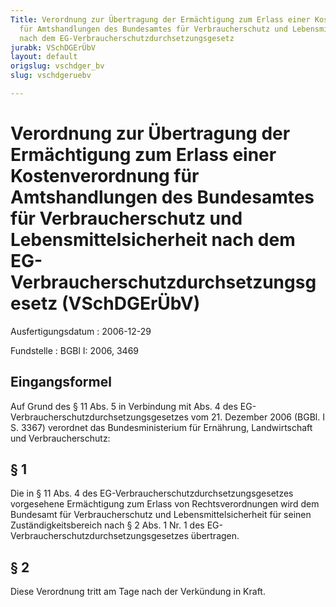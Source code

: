 ```yaml
---
Title: Verordnung zur Übertragung der Ermächtigung zum Erlass einer Kostenverordnung
  für Amtshandlungen des Bundesamtes für Verbraucherschutz und Lebensmittelsicherheit
  nach dem EG-Verbraucherschutzdurchsetzungsgesetz
jurabk: VSchDGErÜbV
layout: default
origslug: vschdger_bv
slug: vschdgeruebv

---
```


# Verordnung zur Übertragung der Ermächtigung zum Erlass einer Kostenverordnung für Amtshandlungen des Bundesamtes für Verbraucherschutz und Lebensmittelsicherheit nach dem EG-Verbraucherschutzdurchsetzungsgesetz (VSchDGErÜbV)

Ausfertigungsdatum
:   2006-12-29

Fundstelle
:   BGBl I: 2006, 3469

## Eingangsformel

Auf Grund des § 11 Abs. 5 in Verbindung mit Abs. 4 des EG-
Verbraucherschutzdurchsetzungsgesetzes vom 21. Dezember 2006 (BGBl. I
S. 3367) verordnet das Bundesministerium für Ernährung, Landwirtschaft
und Verbraucherschutz:

## § 1

Die in § 11 Abs. 4 des EG-Verbraucherschutzdurchsetzungsgesetzes
vorgesehene Ermächtigung zum Erlass von Rechtsverordnungen wird dem
Bundesamt für Verbraucherschutz und Lebensmittelsicherheit für seinen
Zuständigkeitsbereich nach § 2 Abs. 1 Nr. 1 des EG-
Verbraucherschutzdurchsetzungsgesetzes übertragen.

## § 2

Diese Verordnung tritt am Tage nach der Verkündung in Kraft.

